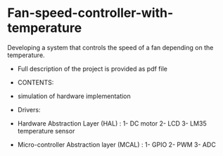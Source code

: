 # Fan-speed-controller-with-temperature
Developing a system that controls the speed of a fan depending on the temperature.

* Full description of the project is provided as pdf file
* CONTENTS:

* simulation of hardware implementation

* Drivers:
* Hardware Abstraction Layer (HAL) :
  1- DC motor
  2- LCD
  3- LM35 temperature sensor

* Micro-controller Abstraction layer (MCAL) :
  1- GPIO
  2- PWM
  3- ADC  
